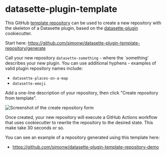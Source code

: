 # datasette-plugin-template

This GitHub [template repository](https://docs.github.com/en/github/creating-cloning-and-archiving-repositories/creating-a-repository-on-github/creating-a-repository-from-a-template) can be used to create a new repository with the skeleton of a Datasette plugin, based on the [datasette-plugin](https://github.com/simonw/datasette-plugin) cookiecutter.

Start here: https://github.com/simonw/datasette-plugin-template-repository/generate

Call your new repository `datasette-something` - where the `something' describes your new plugin. You can use additional hyphens - examples of valid plugin repository names include:

- `datasette-places-on-a-map`
- `datasette-emoji`

Add a one-line description of your repository, then click "Create repository from template".

![Screenshot of the create repository form](https://user-images.githubusercontent.com/9599/131229113-76b3d853-44d2-4ea2-8e29-9b09398b885f.png)

Once created, your new repository will execute a GitHub Actions workflow that uses cookiecutter to rewrite the repository to the desired state. This make take 30 seconds or so.

You can see an example of a repository generated using this template here:

- https://github.com/simonw/datasette-plugin-template-repository-demo
